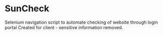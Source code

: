 # SunCheck
Selenium navigation script to automate checking of website through login portal
Created for client - sensitive information removed.
